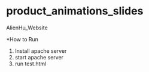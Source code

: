 # product_animations_slides
AlienHu_Website

*How to Run 
1. Install apache server
2. start apache server
3. run test.html
